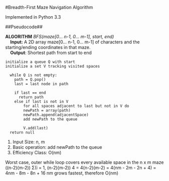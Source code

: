 #Breadth-First Maze Navigation Algorithm

Implemented in Python 3.3

##Pseudocode##

**ALGORITHM**   *BFS(maze[0… n-1, 0… m-1], start, end)*
<br>&nbsp;&nbsp;&nbsp;&nbsp;**Input:** A 2D array maze[0… n-1, 0… m-1] of characters and the starting/ending coordinates in that maze.
<br>&nbsp;&nbsp;&nbsp;&nbsp;**Output**: Shortest path from start to end
```
initialize a queue Q with start
initialize a set V tracking visited spaces

  while Q is not empty:
  	path = Q.pop()
  	last = last node in path

  	if last == end
      return path
   	else if last is not in V
    	for all spaces adjacent to last but not in V do
        newPath = array(path)
        newPath.append(adjacentSpace)
        add newPath to the queue

    	V.add(last)
  return null
```
1.	Input Size: n, m
2.	Basic operation: add newPath to the queue
3.	Efficiency Class: O(nm)

<p>Worst case, outer while loop covers every available space in the n x m maze ((n-2)(m-2))
Σ(i = 1, (n-2)(m-2)) 4 = 4(n-2)(m-2) = 4(nm - 2m - 2n + 4) = 4nm - 8m - 8n + 16 nm grows fastest, therefore O(nm)
